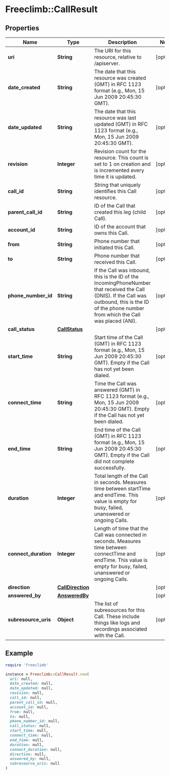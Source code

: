 # Freeclimb::CallResult

## Properties

| Name | Type | Description | Notes |
| ---- | ---- | ----------- | ----- |
| **uri** | **String** | The URI for this resource, relative to /apiserver. | [optional] |
| **date_created** | **String** | The date that this resource was created (GMT) in RFC 1123 format (e.g., Mon, 15 Jun 2009 20:45:30 GMT). | [optional] |
| **date_updated** | **String** | The date that this resource was last updated (GMT) in RFC 1123 format (e.g., Mon, 15 Jun 2009 20:45:30 GMT). | [optional] |
| **revision** | **Integer** | Revision count for the resource. This count is set to 1 on creation and is incremented every time it is updated. | [optional] |
| **call_id** | **String** | String that uniquely identifies this Call resource. | [optional] |
| **parent_call_id** | **String** | ID of the Call that created this leg (child Call). | [optional] |
| **account_id** | **String** | ID of the account that owns this Call. | [optional] |
| **from** | **String** | Phone number that initiated this Call. | [optional] |
| **to** | **String** | Phone number that received this Call. | [optional] |
| **phone_number_id** | **String** | If the Call was inbound, this is the ID of the IncomingPhoneNumber that received the Call (DNIS). If the Call was outbound, this is the ID of the phone number from which the Call was placed (ANI). | [optional] |
| **call_status** | [**CallStatus**](CallStatus.md) |  | [optional] |
| **start_time** | **String** | Start time of the Call (GMT) in RFC 1123 format (e.g., Mon, 15 Jun 2009 20:45:30 GMT). Empty if the Call has not yet been dialed. | [optional] |
| **connect_time** | **String** | Time the Call was answered (GMT) in RFC 1123 format (e.g., Mon, 15 Jun 2009 20:45:30 GMT). Empty if the Call has not yet been dialed. | [optional] |
| **end_time** | **String** | End time of the Call (GMT) in RFC 1123 format (e.g., Mon, 15 Jun 2009 20:45:30 GMT). Empty if the Call did not complete successfully. | [optional] |
| **duration** | **Integer** | Total length of the Call in seconds. Measures time between startTime and endTime. This value is empty for busy, failed, unanswered or ongoing Calls. | [optional] |
| **connect_duration** | **Integer** | Length of time that the Call was connected in seconds. Measures time between connectTime and endTime. This value is empty for busy, failed, unanswered or ongoing Calls. | [optional] |
| **direction** | [**CallDirection**](CallDirection.md) |  | [optional] |
| **answered_by** | [**AnsweredBy**](AnsweredBy.md) |  | [optional] |
| **subresource_uris** | **Object** | The list of subresources for this Call. These include things like logs and recordings associated with the Call. | [optional] |

## Example

```ruby
require 'freeclimb'

instance = Freeclimb::CallResult.new(
  uri: null,
  date_created: null,
  date_updated: null,
  revision: null,
  call_id: null,
  parent_call_id: null,
  account_id: null,
  from: null,
  to: null,
  phone_number_id: null,
  call_status: null,
  start_time: null,
  connect_time: null,
  end_time: null,
  duration: null,
  connect_duration: null,
  direction: null,
  answered_by: null,
  subresource_uris: null
)
```

